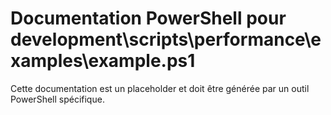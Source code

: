 # Documentation PowerShell pour development\scripts\performance\examples\example.ps1

Cette documentation est un placeholder et doit être générée par un outil PowerShell spécifique.
